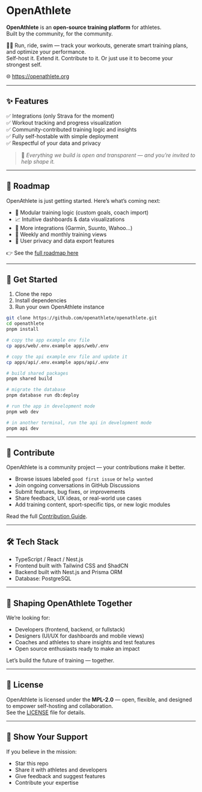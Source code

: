 # OpenAthlete

**OpenAthlete** is an **open-source training platform** for athletes.  
Built by the community, for the community.

🚴‍♀️ Run, ride, swim — track your workouts, generate smart training plans, and optimize your performance.  
Self-host it. Extend it. Contribute to it. Or just use it to become your strongest self.

🌐 https://openathlete.org

---

## ✨ Features

✅ Integrations (only Strava for the moment)  
✅ Workout tracking and progress visualization  
✅ Community-contributed training logic and insights  
✅ Fully self-hostable with simple deployment  
✅ Respectful of your data and privacy

> 🧠 *Everything we build is open and transparent — and you’re invited to help shape it.*

---

## 🧭 Roadmap

OpenAthlete is just getting started. Here’s what’s coming next:  

- 🧩 Modular training logic (custom goals, coach import)
- 📈 Intuitive dashboards & data visualizations
- 🔗 More integrations (Garmin, Suunto, Wahoo…)
- 📅 Weekly and monthly training views
- 🔐 User privacy and data export features

👉 See the [full roadmap here](https://github.com/tristanblt/openathlete/projects)

---

## 🚀 Get Started

1. Clone the repo  
2. Install dependencies  
3. Run your own OpenAthlete instance


```bash
git clone https://github.com/openathlete/openathlete.git
cd openathlete
pnpm install

# copy the app example env file
cp apps/web/.env.example apps/web/.env

# copy the api example env file and update it
cp apps/api/.env.example apps/api/.env

# build shared packages
pnpm shared build

# migrate the database
pnpm database run db:deploy

# run the app in development mode
pnpm web dev

# in another terminal, run the api in development mode
pnpm api dev
```
---

## 🤝 Contribute

OpenAthlete is a community project — your contributions make it better.

- Browse issues labeled `good first issue` or `help wanted`  
- Join ongoing conversations in GitHub Discussions  
- Submit features, bug fixes, or improvements  
- Share feedback, UX ideas, or real-world use cases  
- Add training content, sport-specific tips, or new logic modules  

Read the full [Contribution Guide](CONTRIBUTING.md).

---

## 🛠️ Tech Stack

- TypeScript / React / Nest.js
- Frontend built with Tailwind CSS and ShadCN
- Backend built with Nest.js and Prisma ORM
- Database: PostgreSQL

---

## 🧪 Shaping OpenAthlete Together

We’re looking for:

- Developers (frontend, backend, or fullstack)  
- Designers (UI/UX for dashboards and mobile views)  
- Coaches and athletes to share insights and test features  
- Open source enthusiasts ready to make an impact  

Let’s build the future of training — together.

---

## 📄 License

OpenAthlete is licensed under the **MPL-2.0** — open, flexible, and designed to empower self-hosting and collaboration.  
See the [LICENSE](LICENSE) file for details.

---

## 🌟 Show Your Support

If you believe in the mission:

- Star this repo  
- Share it with athletes and developers  
- Give feedback and suggest features  
- Contribute your expertise  